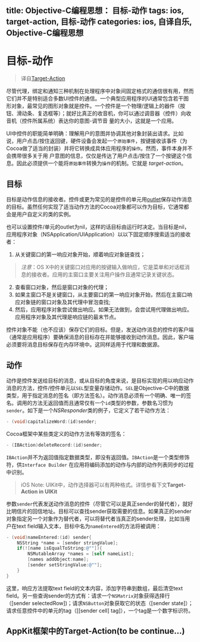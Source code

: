title: Objective-C编程思想： 目标-动作
tags: ios, target-action, 目标-动作
categories: ios, 自译自乐, Objective-C编程思想
---
# 目标-动作
>译自[Target-Action](https://developer.apple.com/library/ios/documentation/General/Conceptual/CocoaEncyclopedia/Target-Action/Target-Action.html)

尽管代理，绑定和通知三种机制在处理程序中对象间固定格式的通信很有用，然而它们并不是特别适合多数UI控件的通信。一个典型应用程序的UI通常包含若干图形对象，最常见的图形对象就是控件。一个控件是一个物理/逻辑上的器件（按钮、滑动条、复选框等）；就好比真正的收音机，你可以通过调音器（控件）向收音机（控件所属系统）表达你的意图-调节音
量的大小，这就是一个应用。

UI中控件的职能简单明确：理解用户的意图并协调其他对象封装出请求。比如说，用户点击/按住返回键，硬件设备会发起一个`原始事件`，按键接收该事件（为Cocoa做了适当的封装）并将它转换成具体应用程序的`操作`。然而，事件本身并不会携带很多关于用
户意图的信息，仅仅是传达了用户点击/按住了一个按键这个信息。因此必须提供一个能将`原始事件`转换为`操作`的机制。它就是
*target-action*。

## 目标
目标是动作信息的接收者。控件或更为常见的是控件的单元用[outlet](https://developer.apple.com/library/ios/documentation/General/Conceptual/CocoaEncyclopedia/Outlets/Outlets.html#//apple_ref/doc/uid/TP40010810-CH10-SW1)保存动作消息的目标。虽然任何实现了适当动作方法的Cocoa对象都可以作为目标，它通常都会是用户自定义的类的实例。

也可以设置控件/单元的outlet为nil，这样的话目标由运行时决定。当目标是nil，应用程序对象（NSApplication/UIApplication）以以下固定顺序搜索适当的接收者：
1. 从关键窗口的第一响应对象开始，顺着响应对象链查找；
> *注意*：OS X中的关键窗口对应用的按键输入做响应，它是菜单和对话框消息的接收者。应用的主窗口主要关注用户操作且通常记录关键状态。

2. 查看窗口对象，然后是窗口对象的代理；
3. 如果主窗口不是关键窗口，从主要窗口的第一响应对象开始，然后在主窗口响应对象链的窗口对象及其代理中冒泡查找;
4. 然后，应用程序对象尝试做出响应。如果无法做到，会尝试用代理做出响应。应用程序对象及其代理是响应链的最末节点。

控件对象不能（也不应该）保存它们的目标。但是，发送动作消息的控件的客户端（通常是应用程序）要确保消息的目标存在并能够接收到动作消息。因此，客户端必须要将消息目标保存在内存环境中。这同样适用于代理和数据源。

## 动作
动作是控件发送给目标的消息，或从目标的角度来说，是目标实现的用以响应动作消息的方法，控件/控件单元以`SEL`型变量存储动作。`SEL`是Objective-C中的数据类型，用于指定消息的签名（即方法签名）。动作消息必须有一个明确、唯一的签名。调用的方法无返回值而且通常仅有一个`id`类型的参数，参数名习惯为`sender`。如下是一个*NSResponder*类的例子，它定义了若干动作方法：
```objective-c
- (void)capitalizeWord:(id)sender;
```

Cocoa框架中某些类定义的动作方法有等效的签名：
```objective-c
- (IBAction)deleteRecord:(id)sender;
```

`IBAction`并不为返回值指定数据类型，即没有返回值。`IBAction`是一个类型修饰符，供`Interface Builder` 在应用将编码添加的动作与内部的动作列表同步的过程中识别。

> iOS Note: UIKit中，动作选择器可以有两种格式。详情参看下文**Target-Action in UIKit**

参数`sender`代表发送动作消息的控件（尽管它可以是真正sender的替代者），就好比明信片的回信地址。目标可以查找sender获取需要的信息。如果真正的sender对象指定另一个对象作为替代者，可以将替代者当真正的sender处理，比如当用户在text
field输入文本，目标中名为`nameEntered`的方法将被调用：
```objective-c
- (void)nameEntered:(id) sender{
    NSString *name = [sender stringValue];
    if(![name isEqualToString:@""]){
        NSMutableArray *names = [self nameList];
        [names addObject:name];
        [sender setStringValue:@""];
    }
}
```
这里，响应方法提取text field的文本内容，添加字符串到数组，最后清空text field。另一些查询sender的方式有：请求一个`NSMatrix`对象获得选择行（[sender selectedRow])；请求`NSButton`对象获取它的状态（[sender state]）；请求任意控件中的单元的tag（[[sender cell] tag]），一个tag是一个数字标识符。

## AppKit框架中的Target-Action(to be continue...)
